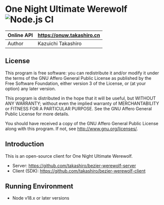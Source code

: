 One Night Ultimate Werewolf ![Node.js CI](https://github.com/takashiro/bezier-werewolf-react/workflows/Node.js%20CI/badge.svg)
==========

| Online API   |        https://onuw.takashiro.cn      |
|--------------|---------------------------------------|
| Author       |           Kazuichi Takashiro          |


License
-------
This program is free software: you can redistribute it and/or modify
it under the terms of the GNU Affero General Public License as
published by the Free Software Foundation, either version 3 of the
License, or (at your option) any later version.

This program is distributed in the hope that it will be useful,
but WITHOUT ANY WARRANTY; without even the implied warranty of
MERCHANTABILITY or FITNESS FOR A PARTICULAR PURPOSE.  See the
GNU Affero General Public License for more details.

You should have received a copy of the GNU Affero General Public License
along with this program. If not, see <http://www.gnu.org/licenses/>.

Introduction
------------

This is an open-source client for One Night Ultimate Werewolf.

- Server: https://github.com/takashiro/bezier-werewolf-server
- Client (SDK): https://github.com/takashiro/bezier-werewolf-client

Running Environment
-------------------
* Node v18.x or later versions

